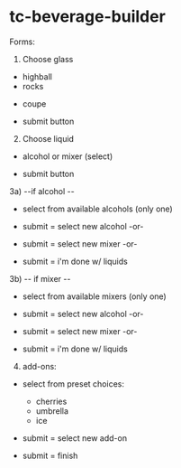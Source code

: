 # tc-beverage-builder

Forms:

1) Choose glass
  - highball
  - rocks
  <!-- - collins
  - martini -->
  - coupe

  - submit button

2) Choose liquid
  - alcohol or mixer (select)

  - submit button

3a) --if alcohol --
  - select from available alcohols (only one)

  - submit = select new alcohol -or-
  - submit = select new mixer -or-
  - submit = i'm done w/ liquids

3b) -- if mixer --
  - select from available mixers (only one)

  - submit = select new alcohol -or-
  - submit = select new mixer -or-
  - submit = i'm done w/ liquids

4) add-ons:
  - select from preset choices:
    - cherries
    - umbrella
    - ice

  - submit = select new add-on
  - submit = finish 
